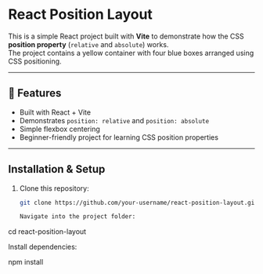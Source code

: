 # React Position Layout

This is a simple React project built with **Vite** to demonstrate how the CSS **position property** (`relative` and `absolute`) works.  
The project contains a yellow container with four blue boxes arranged using CSS positioning.

---

## 🚀 Features

- Built with React + Vite
- Demonstrates `position: relative` and `position: absolute`
- Simple flexbox centering
- Beginner-friendly project for learning CSS position properties

---

## Installation & Setup

1. Clone this repository:

   ```bash
   git clone https://github.com/your-username/react-position-layout.git

   Navigate into the project folder:
   ```

cd react-position-layout

Install dependencies:

npm install
